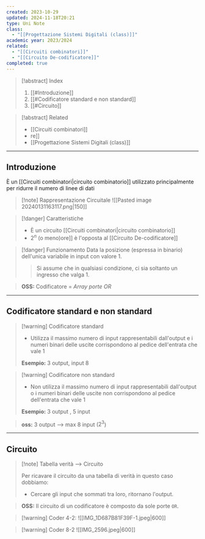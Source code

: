 ```yaml
---
created: 2023-10-29
updated: 2024-11-18T20:21
type: Uni Note
class:
  - "[[Progettazione Sistemi Digitali (class)]]"
academic year: 2023/2024
related:
  - "[[Circuiti combinatori]]"
  - "[[Circuito De-codificatore]]"
completed: true
---
```

>[!abstract] Index
>1. [[#Introduzione]]
>2. [[#Codificatore standard e non standard]]
>3. [[#Circuito]]

>[!abstract] Related
>- [[Circuiti combinatori]]
>- [](Circuiti%20combinatori.md)re]]
>- [[Progettazione Sistemi Digitali (class)]]

---
## Introduzione

È un [[Circuiti combinatori|circuito combinatorio]] utilizzato principalmente per ridurre il numero di linee di dati

>[!note] Rappresentazione Circuitale
>![[Pasted image 20240131163117.png|150]]

>[!danger] Caratteristiche
>- È un circuito [[Circuiti combinatori|circuito combinatorio]]
>- $2^n$ (o meno)[](Circuiti%20combinatori.md)ore]] è l'opposta al [[Circuito De-codificatore]]

>[!danger] Funzionamento
>Data la posizione (espressa in binario) dell'unica variabile in input con valore 1.
> 
>>Si assume che in qualsiasi condizione, ci sia soltanto un ingresso che valga 1.

>**OSS:** Codificatore = *Array porte OR*

---
## Codificatore standard e non standard

>[!warning] Codificatore standard
>- Utilizza il massimo numero di input rappresentabili dall'output e i numeri binari delle uscite corrispondono al pedice dell'entrata che vale 1
>
>**Esempio:** 3 output, input 8 

>[!warning] Codificatore non standard
>- Non utilizza il massimo numero di input rappresentabili dall'output o i numeri binari delle uscite non corrispondono al pedice dell'entrata che vale 1
>
>**Esempio:** 3 output , 5 input

>**oss:** 3 output --> max 8 input ($2^3$)

---
## Circuito

>[!note] Tabella verità --> Circuito
>
> Per ricavare il circuito da una tabella di verità in questo caso dobbiamo: 
> - Cercare gli input che sommati tra loro, ritornano l'output.

>**OSS:** Il circuito di un codificatore è composto da sole porte `OR`.

>[!warning] Coder 4-2:
>![[IMG_1D687B81F39F-1.jpeg|600]]

>[!warning] Coder 8-2
>![[IMG_2596.jpeg|600]]
